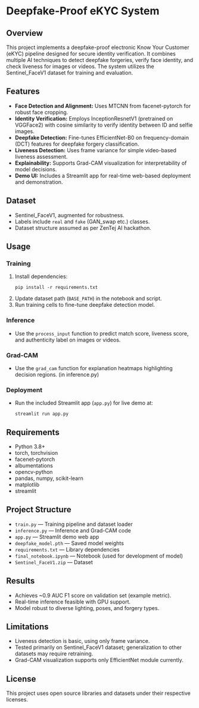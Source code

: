 # Deepfake-Proof eKYC System

## Overview
This project implements a deepfake-proof electronic Know Your Customer (eKYC) pipeline designed for secure identity verification. It combines multiple AI techniques to detect deepfake forgeries, verify face identity, and check liveness for images or videos. The system utilizes the Sentinel_FaceV1 dataset for training and evaluation.

## Features
- **Face Detection and Alignment:** Uses MTCNN from facenet-pytorch for robust face cropping.
- **Identity Verification:** Employs InceptionResnetV1 (pretrained on VGGFace2) with cosine similarity to verify identity between ID and selfie images.
- **Deepfake Detection:** Fine-tunes EfficientNet-B0 on frequency-domain (DCT) features for deepfake forgery classification.
- **Liveness Detection:** Uses frame variance for simple video-based liveness assessment.
- **Explainability:** Supports Grad-CAM visualization for interpretability of model decisions.
- **Demo UI:** Includes a Streamlit app for real-time web-based deployment and demonstration.

## Dataset
- Sentinel_FaceV1, augmented for robustness.
- Labels include `real` and `fake` (GAN_swap etc.) classes.
- Dataset structure assumed as per ZenTej AI hackathon.

## Usage

### Training
1. Install dependencies:
   ```
   pip install -r requirements.txt
   ```
2. Update dataset path (`BASE_PATH`) in the notebook and script.
3. Run training cells to fine-tune deepfake detection model.

### Inference
- Use the `process_input` function to predict match score, liveness score, and authenticity label on images or videos.

### Grad-CAM
- Use the `grad_cam` function for explanation heatmaps highlighting decision regions. (in inference.py)

### Deployment
- Run the included Streamlit app (`app.py`) for live demo at:
  ```
  streamlit run app.py
  ```

## Requirements
- Python 3.8+
- torch, torchvision
- facenet-pytorch
- albumentations
- opencv-python
- pandas, numpy, scikit-learn
- matplotlib
- streamlit

## Project Structure
- `train.py` — Training pipeline and dataset loader
- `inference.py` — Inference and Grad-CAM code
- `app.py` — Streamlit demo web app
- `deepfake_model.pth` — Saved model weights
- `requirements.txt` — Library dependencies
- `final_notebook.ipynb` — Notebook (used for development of model)
- `Sentinel_FaceV1.zip` — Dataset

## Results
- Achieves ~0.9 AUC F1 score on validation set (example metric).
- Real-time inference feasible with GPU support.
- Model robust to diverse lighting, poses, and forgery types.

## Limitations
- Liveness detection is basic, using only frame variance.
- Tested primarily on Sentinel_FaceV1 dataset; generalization to other datasets may require retraining.
- Grad-CAM visualization supports only EfficientNet module currently.

## License
This project uses open source libraries and datasets under their respective licenses.
